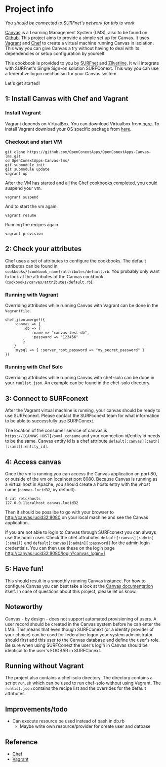 # Project info

*You should be connected to SURFnet's network for this to work*

[Canvas][canvas] is a Learning Management System (LMS), also to be found on [Github][canvas-github]. This project aims to provide a simple set up for Canvas. It uses [Vagrant][Vagrant] and [Chef][chef] to create a virtual machine running Canvas in isolation. This way you can give Canvas a try without having to deal with its dependencies or setup configuration by yourself.

This cookbook is provided to you by [SURFnet][surfnet] and [Zilverline][zilverline]. It will integrate with SURFnet's Single Sign-on solution SURFConext. This way you can use a federative logon mechanism for your Canvas system.

Let's get started!

## 1: Install Canvas with Chef and Vagrant

### Install Vagrant
Vagrant depends on VirtualBox. You can download Virtualbox from [here](http://www.virtualbox.org/wiki/Downloads).
To install Vagrant download your OS specific package from [here](http://downloads.vagrantup.com/).

### Checkout and start VM

    git clone https://github.com/OpenConextApps/OpenConextApps-Canvas-lms.git
    cd OpenConextApps-Canvas-lms/
    git submodule init
    git submodule update
    vagrant up

After the VM has started and all the Chef cookbooks completed, you could suspend your vm.

    vagrant suspend

And to start the vm again.

    vagrant resume

Running the recipes again.

    vagrant provision

## 2: Check your attributes

Chef uses a set of attributes to configure the cookbooks. The default attributes can be found in `cookbooks/[cookbook_name]/attributes/default.rb`. You probably only want to look at the attributes of the Canvas cookbook (`cookbooks/canvas/attributes/default.rb`).

### Running with Vagrant
Overriding attributes while running Canvas with Vagrant can be done in the `Vagrantfile`.

    chef.json.merge!({
        :canvas => {
            :db => {
                :name => "canvas-test-db",
                :password => "123456"
            }
        }
        :mysql => { :server_root_password => "my_secret_password" }
    })

### Running with Chef Solo
Overriding attributes while running Canvas with chef-solo can be done in your `runlist.json`. An example can be found in the chef-solo directory.

## 3: Connect to SURFconext
After the Vagrant virtual machine is running, your canvas should be ready to use SURFconext. Please contact the SURFconext team for what information to be able to successfully use SURFConext.

The location of the consumer service of canvas is `https://[CANVAS_HOST]/saml_consume` and your connection id/entity id needs to be the same. Canvas entity id is a chef attribute `default[:canvas][:auth][:saml][:entity_id]`.

## 4: Access canvas
Once the vm is running you can access the Canvas application on port 80, or outside of the vm on localhost port 8080.
Because Canvas is running as a virtual host in Apache, you should create a hosts entry with the vhost name (`canvas.lucid32`, by default).

    $ cat /etc/hosts
    127.0.0.1localhost canvas.lucid32

Then it should be possilbe to go with your browser to <http://canvas.lucid32:8080> on your local machine and see the Canvas application.

If you are not able to login to Canvas through SURFconext you can always use the admin user. Check the chef attrubutes `default[:canvas][:admin][:email]` and `default[:canvas][:admin][:password]` for the admin login credentials. You can then use these on the login page <http://canvas.lucid32:8080/login?canvas_login=1>.

## 5: Have fun!
This should result in a smoothly running Canvas instance. For how to configure Canvas you can best take a look at the [Canvas documentation][canvas-wiki] itself. In case of questions about this project, please let us know.

## Noteworthy
Canvas - by design - does not support automated provisioning of users. A user record should be created in the Canvas system before he can enter the LMS. This means that even though SURFConext (or a identity provider of your choice) can be used for federative logon your system administrator should first add this user to the Canvas database and define the user's role. Be sure when using SURFConext the user's login in Canvas should be identical to the user's FOOBAR in SURFConext.

## Running without Vagrant
The project also contains a chef-solo directory. The directory contains a script `run.sh` which can be used to run chef-solo without using Vagrant. The `runlist.json` contains the recipe list and the overrides for the default attributes

## Improvements/todo

* Can execute resource be used instead of bash in db.rb
    * Maybe write own resource/provider for create user and datbase

## Reference

* [Chef][chef]
* [Vagrant][vagrant]

[canvas]: http://www.instructure.com
[canvas-github]: https://github.com/instructure/canvas-lms
[canvas-wiki]: https://github.com/instructure/canvas-lms/wiki
[chef]: http://www.opscode.com/chef
[surfnet]: http://www.surfnet.nl
[vagrant]: http://vagrantup.com
[zilverline]: http://www.zilverline.com
